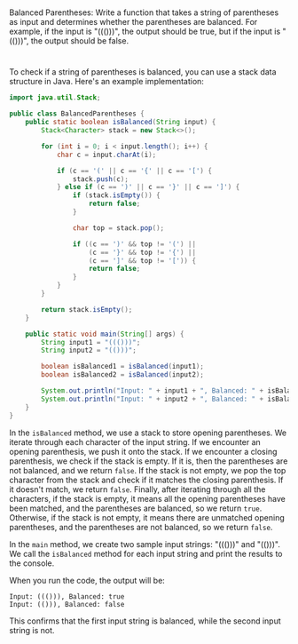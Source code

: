 #
Balanced Parentheses: Write a function that takes a string of parentheses as input and determines whether the parentheses are balanced. For example, if the input is "((()))", the output should be true, but if the input is "(()))", the output should be false.
#

To check if a string of parentheses is balanced, you can use a stack data structure in Java. Here's an example implementation:

```java
import java.util.Stack;

public class BalancedParentheses {
    public static boolean isBalanced(String input) {
        Stack<Character> stack = new Stack<>();

        for (int i = 0; i < input.length(); i++) {
            char c = input.charAt(i);

            if (c == '(' || c == '{' || c == '[') {
                stack.push(c);
            } else if (c == ')' || c == '}' || c == ']') {
                if (stack.isEmpty()) {
                    return false;
                }

                char top = stack.pop();

                if ((c == ')' && top != '(') ||
                    (c == '}' && top != '{') ||
                    (c == ']' && top != '[')) {
                    return false;
                }
            }
        }

        return stack.isEmpty();
    }

    public static void main(String[] args) {
        String input1 = "((()))";
        String input2 = "(()))";

        boolean isBalanced1 = isBalanced(input1);
        boolean isBalanced2 = isBalanced(input2);

        System.out.println("Input: " + input1 + ", Balanced: " + isBalanced1);
        System.out.println("Input: " + input2 + ", Balanced: " + isBalanced2);
    }
}
```

In the `isBalanced` method, we use a stack to store opening parentheses. We iterate through each character of the input string. If we encounter an opening parenthesis, we push it onto the stack. If we encounter a closing parenthesis, we check if the stack is empty. If it is, then the parentheses are not balanced, and we return `false`. If the stack is not empty, we pop the top character from the stack and check if it matches the closing parenthesis. If it doesn't match, we return `false`. Finally, after iterating through all the characters, if the stack is empty, it means all the opening parentheses have been matched, and the parentheses are balanced, so we return `true`. Otherwise, if the stack is not empty, it means there are unmatched opening parentheses, and the parentheses are not balanced, so we return `false`.

In the `main` method, we create two sample input strings: "((()))" and "(()))". We call the `isBalanced` method for each input string and print the results to the console.

When you run the code, the output will be:

```
Input: ((())), Balanced: true
Input: (())), Balanced: false
```

This confirms that the first input string is balanced, while the second input string is not.
